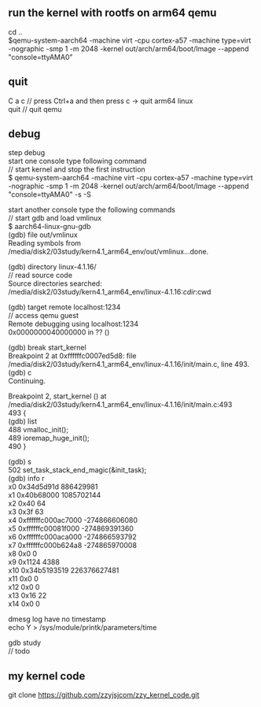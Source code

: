 ## run the kernel with rootfs on arm64 qemu  
cd ..  
$qemu-system-aarch64 -machine virt -cpu cortex-a57 -machine type=virt -nographic -smp 1 -m 2048 -kernel out/arch/arm64/boot/Image --append "console=ttyAMA0"  

## quit  
C a c   // press Ctrl+a and then press c -> quit arm64 linux  
quit    // quit qemu  

## debug  
step debug  
start one console type following command  
// start kernel and stop the first instruction  
$ qemu-system-aarch64 -machine virt -cpu cortex-a57 -machine type=virt -nographic -smp 1 -m 2048 -kernel out/arch/arm64/boot/Image --append   "console=ttyAMA0" -s -S  

start another console type the following commands  
// start gdb and load vmlinux  
$ aarch64-linux-gnu-gdb  
(gdb) file out/vmlinux  
Reading symbols from /media/disk2/03study/kern4.1_arm64_env/out/vmlinux...done.  

(gdb) directory linux-4.1.16/  
// read source code  
Source directories searched: /media/disk2/03study/kern4.1_arm64_env/linux-4.1.16:$cdir:$cwd  

(gdb) target remote localhost:1234  
// access qemu guest  
Remote debugging using localhost:1234  
0x0000000040000000 in ?? ()  

(gdb) break start_kernel  
Breakpoint 2 at 0xffffffc0007ed5d8: file /media/disk2/03study/kern4.1_arm64_env/linux-4.1.16/init/main.c, line 493.  
(gdb) c  
Continuing.  

Breakpoint 2, start_kernel () at /media/disk2/03study/kern4.1_arm64_env/linux-4.1.16/init/main.c:493  
493	{  
(gdb) list  
488		vmalloc_init();  
489		ioremap_huge_init();  
490	}  

(gdb) s  
502		set_task_stack_end_magic(&init_task);  
(gdb) info r  
x0             0x34d5d91d	886429981  
x1             0x40b68000	1085702144  
x2             0x40	64  
x3             0x3f	63  
x4             0xffffffc000ac7000	-274866606080  
x5             0xffffffc00081f000	-274869391360  
x6             0xffffffc000aca000	-274866593792  
x7             0xffffffc000b624a8	-274865970008  
x8             0x0	0  
x9             0x1124	4388  
x10            0x34b5193519	226376627481  
x11            0x0	0  
x12            0x0	0  
x13            0x16	22  
x14            0x0	0  

dmesg log have no timestamp  
 echo Y > /sys/module/printk/parameters/time  

gdb study  
// todo

## my kernel code  
git clone https://github.com/zzyjsjcom/zzy_kernel_code.git  

<!--
git clone https://github.com/shihyu/GDB.git // GDB/data/快快樂樂學GDB_by_Jserv  
http://wiki.ubuntu.org.cn/index.php?title=%E7%94%A8GDB%E8%B0%83%E8%AF%95%E7%A8%8B%E5%BA%8F&variant=zh-hans  

todo  
//build busybox  
//make ARCH=arm64 CROSS_COMPILE=aarch64-linux-gnu- menuconfig  
//	1. static compile, BusyboxSettings->Build options->BuildBusybox as a static binary  
//	2. cancel, Networkingutilities->iptunel  
//	3. cancel, Networkingutilities->inetd  
//make ARCH=arm64 CROSS_COMPILE=aarch64-linux-gnu-  
//make ARCH=arm64 CROSS_COMPILE=aarch64-linux-gnu- install  

resource  
http://stenliao.blogspot.tw/2014/10/run-aarch64-linux-on-qemu.html  
http://www.bennee.com/~alex/blog/2014/05/09/running-linux-in-qemus-aarch64-system-emulation-mode/  
http://suihkulokki.blogspot.tw/2014/08/testing-qemu-21-arm64-support.html  
http://blog.chinaunix.net/uid-25272011-id-3250053.html  
http://blog.csdn.net/jefbai/article/details/44901447  
http://www.tqcto.com/article/system/5715.html // make rootfs  
http://stenliao.blogspot.tw/2014/10/how-to-trace-aarch64-linux-kernel-with.html // step debug  
http://gogojesseco.blogspot.tw/2014_05_01_archive.html // step debug  
-->
